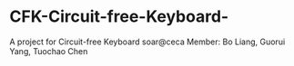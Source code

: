 # CFK-Circuit-free-Keyboard-
A project for Circuit-free Keyboard soar@ceca
Member: Bo Liang, Guorui Yang, Tuochao Chen
